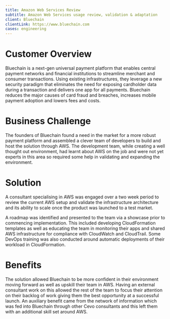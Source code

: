 ```yaml
---
title: Amazon Web Services Review
subtitle: Amazon Web Services usage review, validation & adaptation
client: Bluechain
clientLink: https://www.bluechain.com
cases: engineering
---
```


# Customer Overview

Bluechain is a next-gen universal payment platform that enables central payment networks and financial institutions to streamline merchant and consumer transactions. Using existing infrastructures, they leverage a new security paradigm that eliminates the need for exposing cardholder data during a transaction and delivers one app for all payments. Bluechain reduces the major causes of card fraud and breaches, increases mobile payment adoption and lowers fees and costs.

# Business Challenge

The founders of Bluechain found a need in the market for a more robust payment platform and assembled a clever team of developers to build and host the solution through AWS. The development team, while creating a well thought out environment, had learnt about AWS on the job and were not yet experts in this area so required some help in validating and expanding the environment.

# Solution

A consultant specialising in AWS was engaged over a two week period to review the current AWS setup and validate the infrastructure architecture and its ability to scale once the product was launched to a test market.

A roadmap was identified and presented to the team via a showcase prior to commencing implementation. This included developing CloudFormation templates as well as educating the team in monitoring their apps and shared AWS infrastructure for compliance with CloudWatch and CloudTrail. Some DevOps training was also conducted around automatic deployments of their workload in CloudFormation.

# Benefits

The solution allowed Bluechain to be more confident in their environment moving forward as well as upskill their team in AWS. Having an external consultant work on this allowed the rest of the team to focus their attention on their backlog of work giving them the best opportunity at a successful launch.
An auxiliary benefit came from the network of information which was fed into Bluechain through other Cevo consultants and this left them with an additional skill set around AWS.
